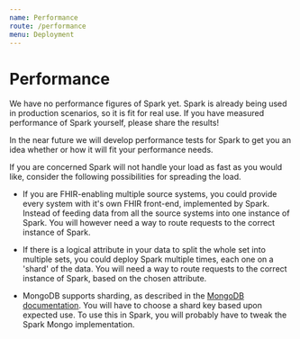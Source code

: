 ```yaml
---
name: Performance
route: /performance
menu: Deployment
---
```


# Performance

We have no performance figures of Spark yet. Spark is already being used in production scenarios, so it is fit for real use. If you have measured performance of Spark yourself, please share the results!

In the near future we will develop performance tests for Spark to get you an idea whether or how it will fit your performance needs. 

If you are concerned Spark will not handle your load as fast as you would like, consider the following possibilities for spreading the load.

* If you are FHIR-enabling multiple source systems, you could provide every system with it's own FHIR front-end, implemented by Spark. Instead of feeding data from all the source systems into one instance of Spark. You will however need a way to route requests to the correct instance of Spark. 

* If there is a logical attribute in your data to split the whole set into multiple sets, you could deploy Spark multiple times, each one on a 'shard' of the data. You will need a way to route requests to the correct instance of Spark, based on the chosen attribute.

* MongoDB supports sharding, as described in the [MongoDB documentation](https://docs.mongodb.com/manual/sharding/). You will have to choose a shard key based upon expected use. To use this in Spark, you will probably have to tweak the Spark Mongo implementation.
